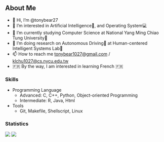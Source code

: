 ## About Me
- 👋 Hi, I’m @tonybear27
- 👀 I’m interested in Artificial Intelligence🧠, and Operating System💻  
- 🌱 I’m currently studying Computer Science at National Yang Ming Chiao Tung University🏫
- 💞️ I’m doing research on Autonomous Driving🚗 at Human-centered Intelligent Systems Lab🔬
- 📫 How to reach me tonybear1027@gmail.com / klchu1027@cs.nycu.edu.tw 
- 🇫🇷 By the way, I am interested in learning French 🇫🇷

### Skills
* Programming Language
  * Advanced: C, C++, Python, Object-oriented Programming
  * Intermediate: R, Java, Html
* Tools
  * Git, Makefile, Shellscript, Linux


<!---
tonybear27/tonybear27 is a ✨ special ✨ repository because its `README.md` (this file) appears on your GitHub profile.
You can click the Preview link to take a look at your changes.
--->
### Statistics
<img src="https://github-readme-stats.vercel.app/api/top-langs/?username=tonybear27&theme=graywhite&count_private=true&langs_count=20&layout=compact&cache_seconds=1" />

<!---
<img src="https://github-readme-stats.vercel.app/api?username=tonybear27&show_icons=true&theme=graywhite&count_private=true&cache_seconds=1" />
--->
<img src="https://github-readme-stats.vercel.app/api?username=tonybear27&show_icons=true&theme=graywhite&count_private=true&cache_seconds=1" />
